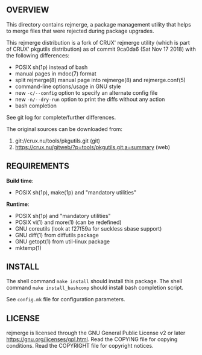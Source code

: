 OVERVIEW
--------
This directory contains rejmerge, a package management utility
that helps to merge files that were rejected during package
upgrades.

This rejmerge distribution is a fork of CRUX' rejmerge utility
(which is part of CRUX' pkgutils distribution) as of commit
9ca0da6 (Sat Nov 17 2018) with the following differences:
- POSIX sh(1p) instead of bash
- manual pages in mdoc(7) format
- split rejmerge(8) manual page into rejmerge(8) and
  rejmerge.conf(5)
- command-line options/usage in GNU style
- new `-c/--config` option to specify an alternate config file
- new `-n/--dry-run` option to print the diffs without any action
- bash completion

See git log for complete/further differences.

The original sources can be downloaded from:
1. git://crux.nu/tools/pkgutils.git                        (git)
2. https://crux.nu/gitweb/?p=tools/pkgutils.git;a=summary  (web)


REQUIREMENTS
------------
**Build time**:
- POSIX sh(1p), make(1p) and "mandatory utilities"

**Runtime**:
- POSIX sh(1p) and "mandatory utilities"
- POSIX vi(1) and more(1) (can be redefined)
- GNU coreutils (look at f27f59a for suckless sbase support)
- GNU diff(1) from diffutils package
- GNU getopt(1) from util-linux package
- mktemp(1)

INSTALL
-------
The shell command `make install` should install this package.
The shell command `make install_bashcomp` should install bash
completion script.

See `config.mk` file for configuration parameters.


LICENSE
-------
rejmerge is licensed through the GNU General Public License v2
or later <https://gnu.org/licenses/gpl.html>.
Read the COPYING file for copying conditions.
Read the COPYRIGHT file for copyright notices.
